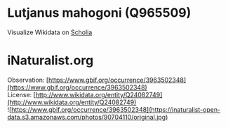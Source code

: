 
Lutjanus mahogoni (Q965509)
===========================
  
Visualize Wikidata on [Scholia](https://scholia.toolforge.org/taxon/Q965509)
# iNaturalist.org
  
Observation: [https://www.gbif.org/occurrence/3963502348](https://www.gbif.org/occurrence/3963502348)  
License: [http://www.wikidata.org/entity/Q24082749](http://www.wikidata.org/entity/Q24082749)  
![https://www.gbif.org/occurrence/3963502348](https://inaturalist-open-data.s3.amazonaws.com/photos/90704110/original.jpg)